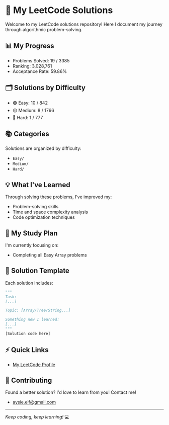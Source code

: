 # 🚀 My LeetCode Solutions

Welcome to my LeetCode solutions repository! Here I document my journey through algorithmic problem-solving.

## 📊 My Progress
- Problems Solved: 19 / 3385
- Ranking: 3,028,761
- Acceptance Rate: 59.86%

## 🗂️ Solutions by Difficulty
- 🟢 Easy: 10 / 842
- 🟡 Medium: 8 / 1766
- 🔴 Hard: 1 / 777

## 📚 Categories
Solutions are organized by difficulty:
- `Easy/`
- `Medium/`
- `Hard/`

## 💡 What I've Learned

Through solving these problems, I've improved my:
- Problem-solving skills
- Time and space complexity analysis
- Code optimization techniques

## 🎯 My Study Plan

I'm currently focusing on:
- Completing all Easy Array problems

## 📝 Solution Template

Each solution includes:
```python
"""
Task: 
[...]

Topic: [Array/Tree/String...]

Something new I learned:
[...]
"""
[Solution code here]
```

## ⚡ Quick Links
- [My LeetCode Profile](https://leetcode.com/u/aysieelf)

## 🌟 Contributing
Found a better solution? I'd love to learn from you! Contact me!
- aysie.elf@gmail.com
---
*Keep coding, keep learning!* 💻
